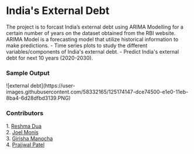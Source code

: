 <p><h1>India's External Debt</h1></p>
The project is to forcast India’s external debt using ARIMA Modelling for a certain number of years on the dataset obtained from the RBI website. <br>
ARIMA Model is a forecasting model that utilize historical information to make predictions.
- Time series plots to study the different variables/components of India's external debt.
- Predict India's external debt for next 10 years (2020-2030).

<p><h3>Sample Output</h3></p>
![external debt](https://user-images.githubusercontent.com/58332165/125174147-dce74500-e1e0-11eb-8ba4-6d28dfbd3139.PNG)

<p> <h3>Contributors</h3> </p>
1. <a href="https://github.com/reshmadua" rel="nofollow">Reshma Dua</a> <br>
2. <a href="" rel="nofollow">Joel Monis</a> <br>
3. <a href="https://github.com/manochagirisha" rel="nofollow">Girisha Manocha</a> <br>
4. <a href="https://github.com/PrajjwalP" rel="nofollow">Prajjwal Patel</a>
